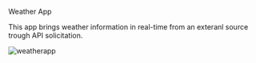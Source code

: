 Weather App

This app brings weather information in real-time from an exteranl source trough API solicitation.

![weatherapp](https://user-images.githubusercontent.com/69878700/174656451-790abb36-6ece-4952-b15c-e1835e0f89ad.jpg)
